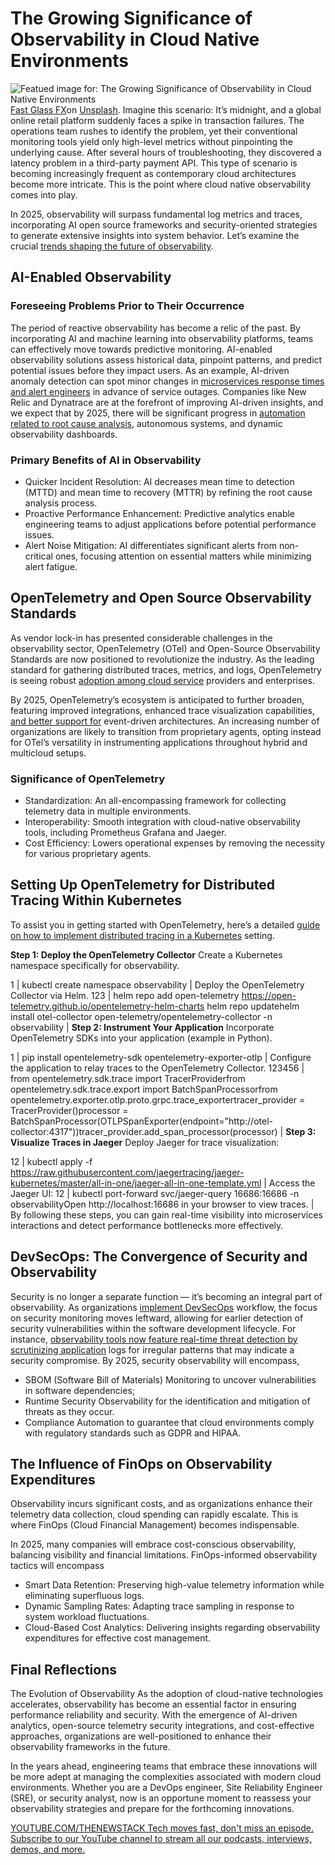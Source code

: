 # The Growing Significance of Observability in Cloud Native Environments
![Featued image for: The Growing Significance of Observability in Cloud Native Environments](https://cdn.thenewstack.io/media/2025/03/8ffd6ae8-fast-glass-fx-lxtcrejbjnm-unsplash-1024x683.jpg)
[Fast Glass FX](https://unsplash.com/@fastglassfx?utm_content=creditCopyText&utm_medium=referral&utm_source=unsplash)on
[Unsplash](https://unsplash.com/photos/a-hand-holding-a-magnifying-glass-over-a-body-of-water-lXTCREjbjnM?utm_content=creditCopyText&utm_medium=referral&utm_source=unsplash).
Imagine this scenario: It’s midnight, and a global online retail platform suddenly faces a spike in transaction failures. The operations team rushes to identify the problem, yet their conventional monitoring tools yield only high-level metrics without pinpointing the underlying cause. After several hours of troubleshooting, they discovered a latency problem in a third-party payment API. This type of scenario is becoming increasingly frequent as contemporary cloud architectures become more intricate.
This is the point where cloud native observability comes into play.

In 2025, observability will surpass fundamental log metrics and traces, incorporating AI open source frameworks and security-oriented strategies to generate extensive insights into system behavior. Let’s examine the crucial [trends shaping the future of observability](https://thenewstack.io/trend-report-merging-observability-and-it-service-management/).

## AI-Enabled Observability
### Foreseeing Problems Prior to Their Occurrence
The period of reactive observability has become a relic of the past. By incorporating AI and machine learning into observability platforms, teams can effectively move towards predictive monitoring. AI-enabled observability solutions assess historical data, pinpoint patterns, and predict potential issues before they impact users. As an example, AI-driven anomaly detection can spot minor changes in [microservices response times and alert engineers](https://thenewstack.io/what-does-a-platform-engineer-do-and-do-you-need-one/) in advance of service outages. Companies like New Relic and Dynatrace are at the forefront of improving AI-driven insights, and we expect that by 2025, there will be significant progress in [automation related to root cause analysis](https://thenewstack.io/machine-learning-for-automated-root-cause-analysis-promise-and-pain/), autonomous systems, and dynamic observability dashboards.

### Primary Benefits of AI in Observability
- Quicker Incident Resolution: AI decreases mean time to detection (MTTD) and mean time to recovery (MTTR) by refining the root cause analysis process.
- Proactive Performance Enhancement: Predictive analytics enable engineering teams to adjust applications before potential performance issues.
- Alert Noise Mitigation: AI differentiates significant alerts from non-critical ones, focusing attention on essential matters while minimizing alert fatigue.
## OpenTelemetry and Open Source Observability Standards
As vendor lock-in has presented considerable challenges in the observability sector, OpenTelemetry (OTel) and Open-Source Observability Standards are now positioned to revolutionize the industry. As the leading standard for gathering distributed traces, metrics, and logs, OpenTelemetry is seeing robust [adoption among cloud service](https://thenewstack.io/pros-and-cons-of-cloud-native-to-consider-before-adoption/) providers and enterprises.

By 2025, OpenTelemetry’s ecosystem is anticipated to further broaden, featuring improved integrations, enhanced trace visualization capabilities, [and better support for](https://thenewstack.io/what-happens-to-relicensed-open-source-projects-and-their-forks/) event-driven architectures. An increasing number of organizations are likely to transition from proprietary agents, opting instead for OTel’s versatility in instrumenting applications throughout hybrid and multicloud setups.

### Significance of OpenTelemetry
- Standardization: An all-encompassing framework for collecting telemetry data in multiple environments.
- Interoperability: Smooth integration with cloud-native observability tools, including Prometheus Grafana and Jaeger.
- Cost Efficiency: Lowers operational expenses by removing the necessity for various proprietary agents.
## Setting Up OpenTelemetry for Distributed Tracing Within Kubernetes
To assist you in getting started with OpenTelemetry, here’s a detailed [guide on how to implement distributed tracing in a Kubernetes](https://thenewstack.io/how-to-run-databases-on-kubernetes-an-8-step-guide/) setting.

**Step 1: Deploy the OpenTelemetry Collector**
Create a Kubernetes namespace specifically for observability.

1 |
kubectl create namespace observability |
Deploy the OpenTelemetry Collector via Helm.
123 |
helm repo add open-telemetry https://open-telemetry.github.io/opentelemetry-helm-charts helm repo updatehelm install otel-collector open-telemetry/opentelemetry-collector -n observability |
**Step 2: Instrument Your Application**
Incorporate OpenTelemetry SDKs into your application (example in Python).

1 |
pip install opentelemetry-sdk opentelemetry-exporter-otlp |
Configure the application to relay traces to the OpenTelemetry Collector.
123456 |
from opentelemetry.sdk.trace import TracerProviderfrom opentelemetry.sdk.trace.export import BatchSpanProcessorfrom opentelemetry.exporter.otlp.proto.grpc.trace_exportertracer_provider = TracerProvider()processor = BatchSpanProcessor(OTLPSpanExporter(endpoint="http://otel-collector:4317"))tracer_provider.add_span_processor(processor) |
**Step 3: Visualize Traces in Jaeger**
Deploy Jaeger for trace visualization:

12 |
kubectl apply -f https://raw.githubusercontent.com/jaegertracing/jaeger-kubernetes/master/all-in-one/jaeger-all-in-one-template.yml |
Access the Jaeger UI:
12 |
kubectl port-forward svc/jaeger-query 16686:16686 -n observabilityOpen http://localhost:16686 in your browser to view traces. |
By following these steps, you can gain real-time visibility into microservices interactions and detect performance bottlenecks more effectively.
## DevSecOps: The Convergence of Security and Observability
Security is no longer a separate function — it’s becoming an integral part of observability. As organizations [implement DevSecOps](https://thenewstack.io/5-steps-to-implement-devsecops/) workflow, the focus on security monitoring moves leftward, allowing for earlier detection of security vulnerabilities within the software development lifecycle. For instance, [observability tools now feature real-time threat detection by scrutinizing application](https://thenewstack.io/application-delivery-controllers-a-key-to-app-modernization/) logs for irregular patterns that may indicate a security compromise. By 2025, security observability will encompass,

- SBOM (Software Bill of Materials) Monitoring to uncover vulnerabilities in software dependencies;
- Runtime Security Observability for the identification and mitigation of threats as they occur.
- Compliance Automation to guarantee that cloud environments comply with regulatory standards such as GDPR and HIPAA.
## The Influence of FinOps on Observability Expenditures
Observability incurs significant costs, and as organizations enhance their telemetry data collection, cloud spending can rapidly escalate. This is where FinOps (Cloud Financial Management) becomes indispensable.

In 2025, many companies will embrace cost-conscious observability, balancing visibility and financial limitations. FinOps-informed observability tactics will encompass

- Smart Data Retention: Preserving high-value telemetry information while eliminating superfluous logs.
- Dynamic Sampling Rates: Adapting trace sampling in response to system workload fluctuations.
- Cloud-Based Cost Analytics: Delivering insights regarding observability expenditures for effective cost management.
## Final Reflections
The Evolution of Observability As the adoption of cloud-native technologies accelerates, observability has become an essential factor in ensuring performance reliability and security. With the emergence of AI-driven analytics, open-source telemetry security integrations, and cost-effective approaches, organizations are well-positioned to enhance their observability frameworks in the future.

In the years ahead, engineering teams that embrace these innovations will be more adept at managing the complexities associated with modern cloud environments. Whether you are a DevOps engineer, Site Reliability Engineer (SRE), or security analyst, now is an opportune moment to reassess your observability strategies and prepare for the forthcoming innovations.

[
YOUTUBE.COM/THENEWSTACK
Tech moves fast, don't miss an episode. Subscribe to our YouTube
channel to stream all our podcasts, interviews, demos, and more.
](https://youtube.com/thenewstack?sub_confirmation=1)